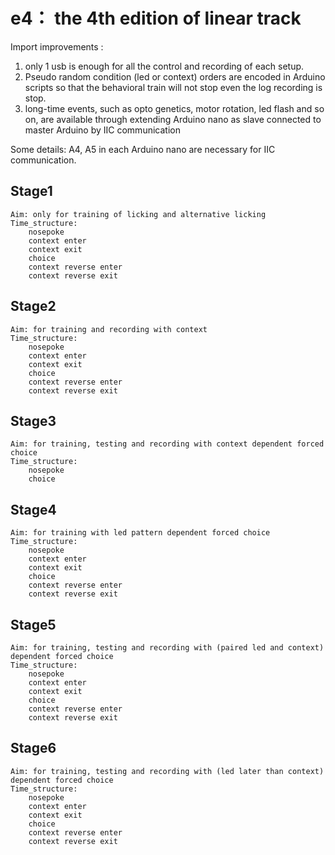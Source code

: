 # e4： the 4th edition of linear track

Import improvements : 

1. only 1 usb is enough for  all the control and recording of each setup.
2. Pseudo random condition (led or context) orders are encoded in Arduino scripts so that the behavioral train will not stop even the log recording is stop.
3. long-time events, such as opto genetics, motor rotation, led flash and so on, are available through extending Arduino nano as slave connected to master Arduino by IIC communication 

Some details: A4, A5 in each Arduino nano are necessary for IIC communication.

## Stage1
	Aim: only for training of licking and alternative licking
	Time_structure:
		nosepoke
		context enter
		context exit
		choice
		context reverse enter
		context reverse exit
## Stage2
	Aim: for training and recording with context
	Time_structure:
		nosepoke
		context enter
		context exit
		choice
		context reverse enter
		context reverse exit
## Stage3
	Aim: for training, testing and recording with context dependent forced choice
	Time_structure:
		nosepoke
		choice
## Stage4
	Aim: for training with led pattern dependent forced choice
	Time_structure:
		nosepoke
		context enter
		context exit
		choice
		context reverse enter
		context reverse exit
## Stage5
	Aim: for training, testing and recording with (paired led and context) dependent forced choice
	Time_structure:
		nosepoke
		context enter
		context exit
		choice
		context reverse enter
		context reverse exit
## Stage6
	Aim: for training, testing and recording with (led later than context) dependent forced choice 
	Time_structure:
		nosepoke
		context enter
		context exit
		choice
		context reverse enter
		context reverse exit